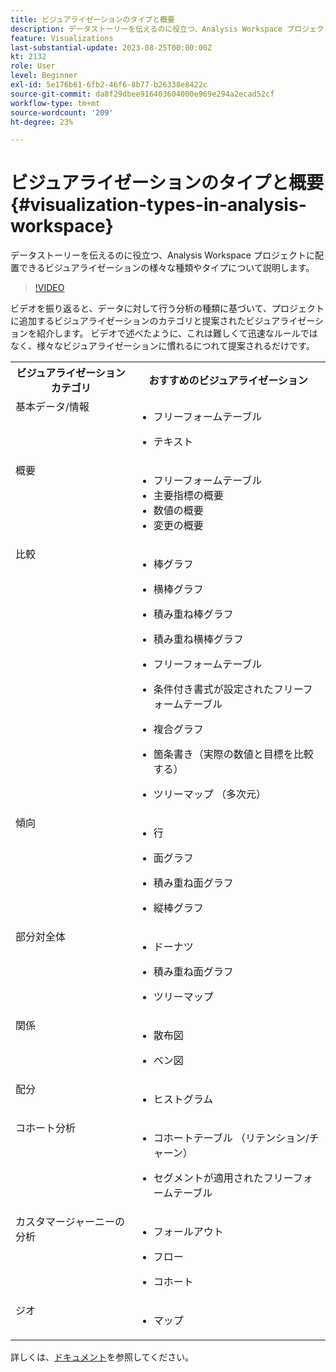 ```yaml
---
title: ビジュアライゼーションのタイプと概要
description: データストーリーを伝えるのに役立つ、Analysis Workspace プロジェクトに配置できるビジュアライゼーションの様々な種類やタイプについて説明します。
feature: Visualizations
last-substantial-update: 2023-08-25T00:00:00Z
kt: 2132
role: User
level: Beginner
exl-id: 5e176b61-6fb2-46f6-8b77-b26338e8422c
source-git-commit: da8f29dbee916403604000e969e294a2ecad52cf
workflow-type: tm+mt
source-wordcount: '209'
ht-degree: 23%

---
```


# ビジュアライゼーションのタイプと概要 {#visualization-types-in-analysis-workspace}

データストーリーを伝えるのに役立つ、Analysis Workspace プロジェクトに配置できるビジュアライゼーションの様々な種類やタイプについて説明します。

>[!VIDEO](https://video.tv.adobe.com/v/23994/?quality=12&learn=on)

ビデオを振り返ると、データに対して行う分析の種類に基づいて、プロジェクトに追加するビジュアライゼーションのカテゴリと提案されたビジュアライゼーションを紹介します。 ビデオで述べたように、これは難しくて迅速なルールではなく、様々なビジュアライゼーションに慣れるにつれて提案されるだけです。

<table style="max-width: 1214px;">
<tr>
    <th>
        ビジュアライゼーション カテゴリ
    </th>
    <th>
        おすすめのビジュアライゼーション
    </th>
</tr>
<tr>
  <td style="vertical-align: top;">基本データ/情報
  </td>

<td style="vertical-align: top;">

* フリーフォームテーブル
* テキスト

  </td>
</tr>
<tr>
  <td style="vertical-align: top;">概要
  </td>

<td style="vertical-align: top;">

* フリーフォームテーブル
* 主要指標の概要
* 数値の概要
* 変更の概要

</td>
</tr>
<tr>
  <td style="vertical-align: top;">比較
  </td>

<td style="vertical-align: top;">

* 棒グラフ
* 横棒グラフ
* 積み重ね棒グラフ
* 積み重ね横棒グラフ
* フリーフォームテーブル
* 条件付き書式が設定されたフリーフォームテーブル
* 複合グラフ
* 箇条書き（実際の数値と目標を比較する）
* ツリーマップ （多次元）

  </td>
</tr>
<tr>
  <td style="vertical-align: top;">傾向
  </td>

<td style="vertical-align: top;">

* 行
* 面グラフ
* 積み重ね面グラフ
* 縦棒グラフ

  </td>
</tr>
<tr>
  <td style="vertical-align: top;">部分対全体
  </td>

<td style="vertical-align: top;">

* ドーナツ
* 積み重ね面グラフ
* ツリーマップ

  </td>
</tr>
<tr>
  <td style="vertical-align: top;">関係
  </td>

<td style="vertical-align: top;">

* 散布図
* ベン図

  </td>
</tr>
<tr>
  <td style="vertical-align: top;">配分
  </td>

<td style="vertical-align: top;">

* ヒストグラム

  </td>
</tr>
<tr>
  <td style="vertical-align: top;">コホート分析
  </td>

<td style="vertical-align: top;">

* コホートテーブル （リテンション/チャーン）
* セグメントが適用されたフリーフォームテーブル

  </td>
</tr>
<tr>
  <td style="vertical-align: top;">カスタマージャーニーの分析
  </td>

<td style="vertical-align: top;">

* フォールアウト
* フロー
* コホート

  </td>
</tr>
<tr>
  <td style="vertical-align: top;">ジオ
  </td>

<td style="vertical-align: top;">

* マップ

  </td>
</tr>


</table>

詳しくは、[ドキュメント](https://experienceleague.adobe.com/docs/analytics/analyze/analysis-workspace/visualizations/freeform-analysis-visualizations.html?lang=ja)を参照してください。

